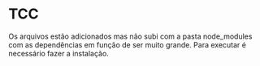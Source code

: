 # TCC

Os arquivos estão adicionados mas não subi com a pasta node_modules com as dependências em função de ser muito grande. Para executar é necessário fazer a instalação. 

